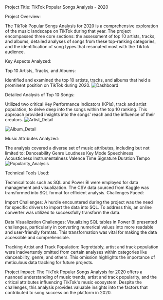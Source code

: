 Project Title: TikTok Popular Songs Analysis - 2020

Project Overview:

The TikTok Popular Songs Analysis for 2020 is a comprehensive exploration of the music landscape on TikTok during that year. The project encompassed three core sections: the assessment of top 10 artists, tracks, and albums, detailed analyses of songs from these top-ranking categories, and the identification of song types that resonated most with the TikTok audience.

Key Aspects Analyzed:

Top 10 Artists, Tracks, and Albums:

Identified and examined the top 10 artists, tracks, and albums that held a prominent position on TikTok during 2020.
![Dashboard](https://github.com/shwezin-coder/Tik_Toks_2020_kaggle/assets/70483157/97d7f28a-d62a-40ae-a497-199cfc526005)

Detailed Analysis of Top 10 Songs:

Utilized two critical Key Performance Indicators (KPIs), track and artist population, to delve deep into the songs within the top 10 ranking. This approach provided insights into the songs' reach and the influence of their creators.
![Artist_Detail](https://github.com/shwezin-coder/Tik_Toks_2020_kaggle/assets/70483157/887c398c-15a8-4562-9cab-7719519a6432)

![Album_Detail](https://github.com/shwezin-coder/Tik_Toks_2020_kaggle/assets/70483157/55194c82-6e1a-4fb8-825f-479b8e7b2d4f)

Music Attributes Analyzed:

The analysis covered a diverse set of music attributes, including but not limited to:
Danceability
Genre
Loudness
Key
Mode
Speechiness
Acousticness
Instrumentalness
Valence
Time Signature
Duration
Tempo
![Popularity_Analysis](https://github.com/shwezin-coder/Tik_Toks_2020_kaggle/assets/70483157/bdf93e4e-72af-4824-9b75-ebe43b7d1544)

Technical Tools Used:

Technical tools such as SQL and Power BI were employed for data management and visualization. The CSV data sourced from Kaggle was transformed into SQL format for efficient analysis.
Challenges Faced:

Import Challenges: A hurdle encountered during the project was the need for specific drivers to import the data into SQL. To address this, an online converter was utilized to successfully transform the data.

Data Visualization Challenges: Visualizing SQL tables in Power BI presented challenges, particularly in converting numerical values into more readable and user-friendly formats. This transformation was vital for making the data accessible and comprehensible.

Tracking Artist and Track Population: Regrettably, artist and track population were inadvertently omitted from certain analyses within categories like danceability, genre, and others. This omission highlights the importance of meticulous data tracking for future projects.

Project Impact:
The TikTok Popular Songs Analysis for 2020 offers a nuanced understanding of music trends, artist and track popularity, and the critical attributes influencing TikTok's music ecosystem. Despite the challenges, this analysis provides valuable insights into the factors that contributed to song success on the platform in 2020.
